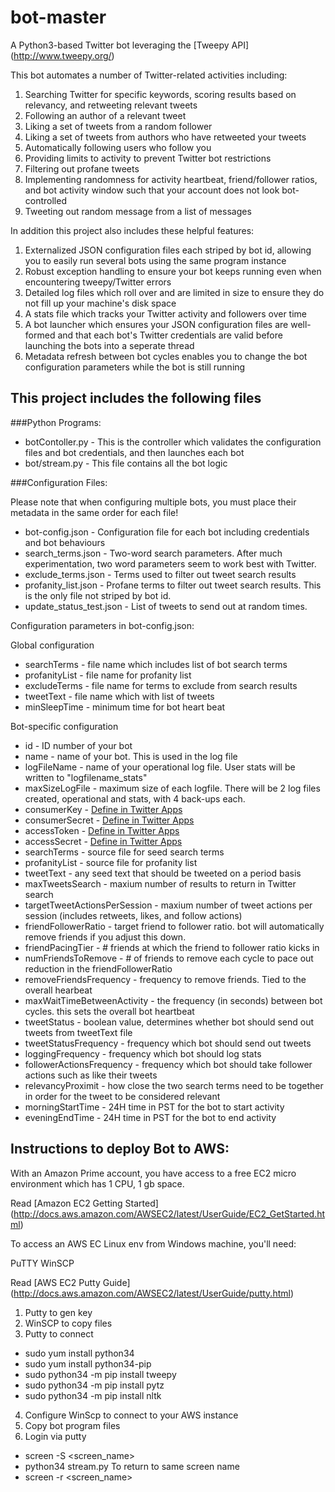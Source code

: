 # bot-master

A Python3-based Twitter bot leveraging the [Tweepy API] (http://www.tweepy.org/)

This bot automates a number of Twitter-related activities including:

1. Searching Twitter for specific keywords, scoring results based on relevancy, and retweeting relevant tweets 
2. Following an author of a relevant tweet
3. Liking a set of tweets from a random follower
4. Liking a set of tweets from authors who have retweeted your tweets
5. Automatically following users who follow you
6. Providing limits to activity to prevent Twitter bot restrictions
7. Filtering out profane tweets
8. Implementing randomness for activity heartbeat, friend/follower ratios, and bot activity window such that your account does not look bot-controlled
9. Tweeting out random message from a list of messages

In addition this project also includes these helpful features:

1. Externalized JSON configuration files each striped by bot id, allowing you to easily run several bots using the same program instance
2. Robust exception handling to ensure your bot keeps running even when encountering tweepy/Twitter errors
3. Detailed log files which roll over and are limited in size to ensure they do not fill up your machine's disk space
4. A stats file which tracks your Twitter activity and followers over time
5. A bot launcher which ensures your JSON configuration files are well-formed and that each bot's Twitter credentials are valid before launching the bots into a seperate thread
6. Metadata refresh between bot cycles enables you to change the bot configuration parameters while the bot is still running

## This project includes the following files
###Python Programs:
* botContoller.py - This is the controller which validates the configuration files and bot credentials, and then launches each bot
* bot/stream.py - This file contains all the bot logic

###Configuration Files:

Please note that when configuring multiple bots, you must place their metadata in the same order for each file!

* bot-config.json - Configuration file for each bot including credentials and bot behaviours
* search_terms.json - Two-word search parameters. After much experimentation, two word parameters seem to work best with Twitter.
* exclude_terms.json - Terms used to filter out tweet search results
* profanity_list.json - Profane terms to filter out tweet search results. This is the only file not striped by bot id.
* update_status_test.json - List of tweets to send out at random times.

Configuration parameters in bot-config.json:

Global configuration
* searchTerms - file name which includes list of bot search terms
* profanityList - file name for profanity list
* excludeTerms - file name for terms to exclude from search results
* tweetText - file name which with list of tweets
* minSleepTime - minimum time for bot heart beat

Bot-specific configuration
* id - ID number of your bot
* name - name of your bot. This is used in the log file
* logFileName - name of your operational log file. User stats will be written to "logfilename_stats"
* maxSizeLogFile - maximum size of each logfile. There will be 2 log files created, operational and stats, with 4 back-ups each.
* consumerKey - [Define in Twitter Apps](apps.twitter.com)
* consumerSecret - [Define in Twitter Apps](apps.twitter.com)
* accessToken - [Define in Twitter Apps](apps.twitter.com)
* accessSecret - [Define in Twitter Apps](apps.twitter.com)
* searchTerms - source file for seed search terms
* profanityList - source file for profanity list
* tweetText - any seed text that should be tweeted on a period basis
* maxTweetsSearch - maxium number of results to return in Twitter search
* targetTweetActionsPerSession - maxium number of tweet actions per session (includes retweets, likes, and follow actions)
* friendFollowerRatio - target friend to follower ratio. bot will automatically remove friends if you adjust this down.
* friendPacingTier - # friends at which the friend to follower ratio kicks in
* numFriendsToRemove - # of friends to remove each cycle to pace out reduction in the friendFollowerRatio
* removeFriendsFrequency - frequency to remove friends. Tied to the overall hearbeat
* maxWaitTimeBetweenActivity - the frequency (in seconds) between bot cycles. this sets the overall bot heartbeat
* tweetStatus - boolean value, determines whether bot should send out tweets from tweetText file
* tweetStatusFrequency - frequency which bot should send out tweets
* loggingFrequency - frequency which bot should log stats
* followerActionsFrequency - frequency which bot should take follower actions such as like their tweets
* relevancyProximit - how close the two search terms need to be together in order for the tweet to be considered relevant
* morningStartTime - 24H time in PST for the bot to start activity
* eveningEndTime - 24H time in PST for the bot to end activity


## Instructions to deploy Bot to AWS:

With an Amazon Prime account, you have access to a free EC2 micro environment which has 1 CPU, 1 gb space.

Read [Amazon EC2 Getting Started] (http://docs.aws.amazon.com/AWSEC2/latest/UserGuide/EC2_GetStarted.html)

To access an AWS EC Linux env from Windows machine, you'll need:

PuTTY
WinSCP

Read [AWS EC2 Putty Guide] (http://docs.aws.amazon.com/AWSEC2/latest/UserGuide/putty.html)

1. Putty to gen key
2. WinSCP to copy files
3. Putty to connect
* sudo yum install python34
* sudo yum install python34-pip
* sudo python34 -m pip install tweepy
* sudo python34 -m pip install pytz
* sudo python34 -m pip install nltk
4. Configure WinScp to connect to your AWS instance
5. Copy bot program files
5. Login via putty
* screen -S <screen_name>
* python34 stream.py
To return to same screen name
* screen -r <screen_name>

